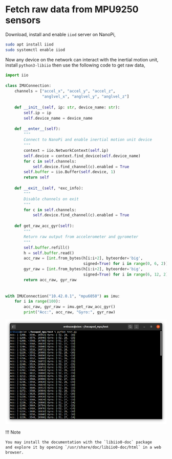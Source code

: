 # Fetch raw data from MPU9250 sensors

Download, install and enable `iiod` server on NanoPi,

```bash
sudo apt install iiod
sudo systemctl enable iiod
```

Now any device on the network can interact with the inertial motion unit,
install `python3-libiio` then use the following code to get raw data,

```python
import iio

class IMUConnection:
    channels = ["accel_x", "accel_y", "accel_z",
                "anglvel_x", "anglvel_y", "anglvel_z"]

    def __init__(self, ip: str, device_name: str):
        self.ip = ip
        self.device_name = device_name

    def __enter__(self):
        """
        Connect to NanoPi and enable inertial motion unit device
        """
        context = iio.NetworkContext(self.ip)
        self.device = context.find_device(self.device_name)
        for c in self.channels:
            self.device.find_channel(c).enabled = True
        self.buffer = iio.Buffer(self.device, 1)
        return self

    def __exit__(self, *exc_info):
        """
        Disable channels on exit
        """
        for c in self.channels:
            self.device.find_channel(c).enabled = True

    def get_raw_acc_gyr(self):
        """
        Return raw output from accelerometer and gyrometer
        """
        self.buffer.refill()
        h = self.buffer.read()
        acc_raw = [int.from_bytes(h[i:i+2], byteorder='big',
                                  signed=True) for i in range(0, 6, 2)]
        gyr_raw = [int.from_bytes(h[i:i+2], byteorder='big',
                                  signed=True) for i in range(6, 12, 2)]
        return acc_raw, gyr_raw


with IMUConnection("10.42.0.1", "mpu6050") as imu:
    for i in range(100):
        acc_raw, gyr_raw = imu.get_raw_acc_gyr()
        print("Acc:", acc_raw, "Gyro:", gyr_raw)
```

![IIO access in Python](img/iio_python.png)

!!! Note

    You may install the documentation with the `libiio0-doc` package
    and explore it by opening `/usr/share/doc/libiio0-doc/html` in a web browser.
